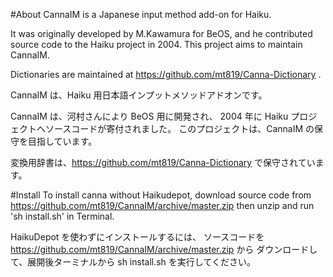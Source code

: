 #About
CannaIM is a Japanese input method add-on for Haiku.

It was originally developed by M.Kawamura for BeOS, and he contributed
source code to the Haiku project in 2004.
This project aims to maintain CannaIM. 

Dictionaries are maintained at https://github.com/mt819/Canna-Dictionary .

CannaIM は、Haiku 用日本語インプットメソッドアドオンです。

CannaIM は、河村さんにより BeOS 用に開発され、
2004 年に Haiku プロジェクトへソースコードが寄付されました。
このプロジェクトは、CannaIM の保守を目指しています。

変換用辞書は、https://github.com/mt819/Canna-Dictionary で保守されています。

#Install
To install canna without Haikudepot, download source code from
https://github.com/mt819/CannaIM/archive/master.zip
then unzip and run 'sh install.sh' in Terminal.

HaikuDepot を使わずにインストールするには、
ソースコードを https://github.com/mt819/CannaIM/archive/master.zip から
ダウンロードして、展開後ターミナルから sh install.sh を実行してください。

